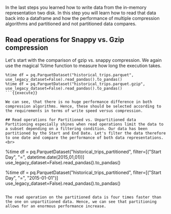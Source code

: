 In the last steps you learned how to write data from the in-memory representation two disk. In this step you will learn how to read that data back into a dataframe and how the performance of multiple compression algorithms and partitioned and not partitioned data compares.

## Read operations for Snappy vs. Gzip compression
Let's start with the comparison of gzip vs. snappy compression. We again use the magical %time function to measure how long the execution takes.

```
%time df = pq.ParquetDataset("historical_trips.parquet", use_legacy_dataset=False).read_pandas().to_pandas()
%time df = pq.ParquetDataset("historical_trips.parquet.gzip", use_legacy_dataset=False).read_pandas().to_pandas()
```{{execute}}

We can see, that there is no huge performance difference in both compression algorithms. Hence, these should be selected according to the requirements in terms of write speed versus compression.

## Read operations for Partitioned vs. Unpartitioned data
Partitioning especially shines when read operations limit the data to a subset depending on a filtering condition. Our data has been partitioned by the Start and End Date. Let's filter the data therefore to one date and compare the performance of both data representations.<br>

```
%time df = pq.ParquetDataset("historical_trips_partitioned", filter=[("Start Day", "=", datetime.date(2015,01,01))] use_legacy_dataset=False).read_pandas().to_pandas()

%time df = pq.ParquetDataset("historical_trips_partitioned", filter=[("Start Day", "=", "2015-01-01")] use_legacy_dataset=False).read_pandas().to_pandas()
```{{execute}}

The read operation on the partitioned data is four times faster than the one on unpartitioned data. Hence, we can see that partitioning allows for an enormous performance increase.